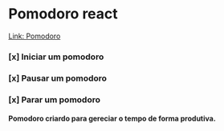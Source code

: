 # Pomodoro react

[Link: Pomodoro](https://maiconavila.github.io/pomodoro/)

### [x] Iniciar um pomodoro
### [x] Pausar um pomodoro
### [x] Parar um pomodoro

#### Pomodoro criardo para gereciar o tempo de forma produtiva.
